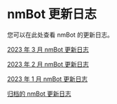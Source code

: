 # nmBot 更新日志

您可以在此处查看 nmBot 的更新日志。 

[2023 年 3 月 nmBot 更新日志](2023-03.md)

[2023 年 2 月 nmBot 更新日志](2023-02.md)

[2023 年 1 月 nmBot 更新日志](2023-01.md)

[归档的 nmBot 更新日志](previous-log.md)